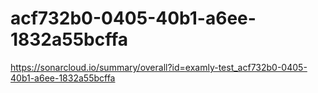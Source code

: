 # acf732b0-0405-40b1-a6ee-1832a55bcffa
https://sonarcloud.io/summary/overall?id=examly-test_acf732b0-0405-40b1-a6ee-1832a55bcffa
